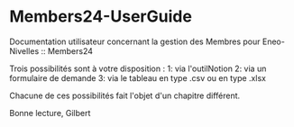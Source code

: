 # Members24-UserGuide
Documentation utilisateur concernant la gestion des Membres pour Eneo-Nivelles :: Members24

Trois possibilités sont à votre disposition :
  1: via l'outilNotion
  2: via un formulaire de demande
  3: via le tableau en type .csv ou en type .xlsx

Chacune de ces possibilités fait l'objet d'un chapitre différent.

Bonne lecture,
Gilbert
